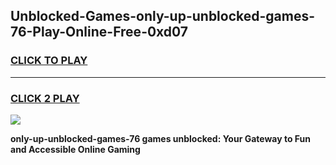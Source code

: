 
## Unblocked-Games-only-up-unblocked-games-76-Play-Online-Free-0xd07
<h3>
<a href="https://premium76.site?title=only-up-unblocked-games-76&ref=26A">CLICK TO PLAY</a></h3>
<hr>

<h3>
<a href="https://premium76.site?title=only-up-unblocked-games-76&ref=26A">CLICK 2 PLAY</a>
  
</h3>

<a href="https://premium76.site?title=only-up-unblocked-games-76&ref=26A"><img src="https://clearcache.store/games.png"></a>


**only-up-unblocked-games-76 games unblocked: Your Gateway to Fun and Accessible Online Gaming**

